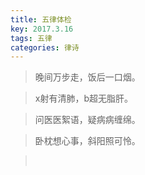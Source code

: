 ```yaml
---
title: 五律体检
key: 2017.3.16
tags: 五律
categories: 律诗
---
```


<blockquote class="blockquote-center">晚间万步走，饭后一口烟。
</blockquote>
<blockquote class="blockquote-center">x射有清肺，b超无脂肝。
</blockquote>
<blockquote class="blockquote-center">问医医絮语，疑病病缠绵。
</blockquote>
<blockquote class="blockquote-center">卧枕想心事，斜阳照可怜。
</blockquote>
<blockquote class="blockquote-center"></br>
</blockquote>
